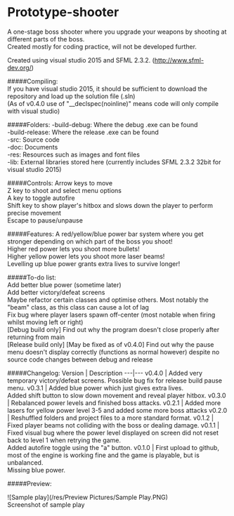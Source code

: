 # Prototype-shooter
A one-stage boss shooter where you upgrade your weapons by shooting at different parts of the boss.  
Created mostly for coding practice, will not be developed further.

Created using visual studio 2015 and SFML 2.3.2. (http://www.sfml-dev.org/)  

#####Compiling:  
If you have visual studio 2015, it should be sufficient to download the repository and load up the solution file (.sln)  
(As of v0.4.0 use of "__declspec(noinline)" means code will only compile with visual studio)  

#####Folders:
-build-debug: Where the debug .exe can be found  
-build-release: Where the release .exe can be found  
-src: Source code  
-doc: Documents  
-res: Resources such as images and font files  
-lib: External libraries stored here (currently includes SFML 2.3.2 32bit for visual studio 2015)  

#####Controls:
Arrow keys to move  
Z key to shoot and select menu options  
A key to toggle autofire  
Shift key to show player's hitbox and slows down the player to perform precise movement  
Escape to pause/unpause

#####Features:
A red/yellow/blue power bar system where you get stronger depending on which part of the boss you shoot!  
Higher red power lets you shoot more bullets!  
Higher yellow power lets you shoot more laser beams!  
Levelling up blue power grants extra lives to survive longer!  

#####To-do list:  
Add better blue power (sometime later)  
Add better victory/defeat screens  
Maybe refactor certain classes and optimise others. Most notably the "beam" class, as this class can cause a lot of lag  
Fix bug where player lasers spawn off-center (most notable when firing whilst moving left or right)  
[Debug build only] Find out why the program doesn't close properly after returning from main  
[Release build only] [May be fixed as of v0.4.0] Find out why the pause menu doesn't display correctly (functions as normal however) despite no source code changes between debug and release   

#####Changelog:
Version | Description
---|---
v0.4.0 | Added very temporary victory/defeat screens. Possible bug fix for release build pause menu.
v0.3.1 | Added blue power which just gives extra lives. <br>Added shift button to slow down movement and reveal player hitbox.
v0.3.0 | Rebalanced power levels and finished boss attacks.
v0.2.1 | Added more lasers for yellow power level 3-5 and added some more boss attacks
v0.2.0 | Reshuffled folders and project files to a more standard format.
v0.1.2 | Fixed player beams not colliding with the boss or dealing damage.
v0.1.1 | Fixed visual bug where the power level displayed on screen did not reset back to level 1 when retrying the game. <br>Added autofire toggle using the "a" button.
v0.1.0 | First upload to github, most of the engine is working fine and the game is playable, but is unbalanced. <br>Missing blue power.


#####Preview:

![Sample play](/res/Preview Pictures/Sample Play.PNG)  
Screenshot of sample play
